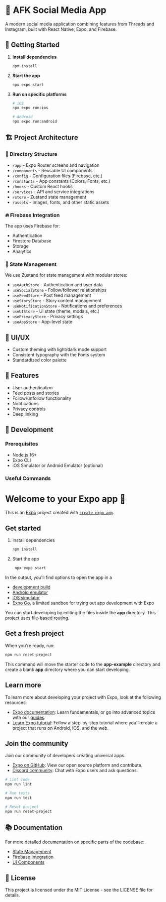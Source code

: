 # 📱 AFK Social Media App

A modern social media application combining features from Threads and Instagram, built with React Native, Expo, and Firebase.

## 🚀 Getting Started

1. **Install dependencies**

   ```bash
   npm install
   ```

2. **Start the app**

   ```bash
   npx expo start
   ```

3. **Run on specific platforms**

   ```bash
   # iOS
   npx expo run:ios

   # Android
   npx expo run:android
   ```

## 🏗️ Project Architecture

### 📂 Directory Structure

- `/app` - Expo Router screens and navigation
- `/components` - Reusable UI components
- `/config` - Configuration files (Firebase, etc.)
- `/constants` - App constants (Colors, Fonts, etc.)
- `/hooks` - Custom React hooks
- `/services` - API and service integrations
- `/store` - Zustand state management
- `/assets` - Images, fonts, and other static assets

### 🔥 Firebase Integration

The app uses Firebase for:

- Authentication
- Firestore Database
- Storage
- Analytics

### 🧩 State Management

We use Zustand for state management with modular stores:

- `useAuthStore` - Authentication and user data
- `useSocialStore` - Follow/follower relationships
- `useFeedStore` - Post feed management
- `useStoryStore` - Story content management
- `useNotificationStore` - Notifications and preferences
- `useUIStore` - UI state (theme, modals, etc.)
- `usePrivacyStore` - Privacy settings
- `useAppStore` - App-level state

## 🎨 UI/UX

- Custom theming with light/dark mode support
- Consistent typography with the Fonts system
- Standardized color palette

## 📱 Features

- User authentication
- Feed posts and stories
- Follow/unfollow functionality
- Notifications
- Privacy controls
- Deep linking

## 🧪 Development

### Prerequisites

- Node.js 16+
- Expo CLI
- iOS Simulator or Android Emulator (optional)

### Useful Commands

# Welcome to your Expo app 👋

This is an [Expo](https://expo.dev) project created with [`create-expo-app`](https://www.npmjs.com/package/create-expo-app).

## Get started

1. Install dependencies

   ```bash
   npm install
   ```

2. Start the app

   ```bash
    npx expo start
   ```

In the output, you'll find options to open the app in a

- [development build](https://docs.expo.dev/develop/development-builds/introduction/)
- [Android emulator](https://docs.expo.dev/workflow/android-studio-emulator/)
- [iOS simulator](https://docs.expo.dev/workflow/ios-simulator/)
- [Expo Go](https://expo.dev/go), a limited sandbox for trying out app development with Expo

You can start developing by editing the files inside the **app** directory. This project uses [file-based routing](https://docs.expo.dev/router/introduction).

## Get a fresh project

When you're ready, run:

```bash
npm run reset-project
```

This command will move the starter code to the **app-example** directory and create a blank **app** directory where you can start developing.

## Learn more

To learn more about developing your project with Expo, look at the following resources:

- [Expo documentation](https://docs.expo.dev/): Learn fundamentals, or go into advanced topics with our [guides](https://docs.expo.dev/guides).
- [Learn Expo tutorial](https://docs.expo.dev/tutorial/introduction/): Follow a step-by-step tutorial where you'll create a project that runs on Android, iOS, and the web.

## Join the community

Join our community of developers creating universal apps.

- [Expo on GitHub](https://github.com/expo/expo): View our open source platform and contribute.
- [Discord community](https://chat.expo.dev): Chat with Expo users and ask questions.

```bash
# Lint code
npm run lint

# Run tests
npm run test

# Reset project
npm run reset-project
```

## 📚 Documentation

For more detailed documentation on specific parts of the codebase:

- [State Management](./docs/state-management.md)
- [Firebase Integration](./docs/firebase.md)
- [UI Components](./docs/components.md)

## 📄 License

This project is licensed under the MIT License - see the LICENSE file for details.
